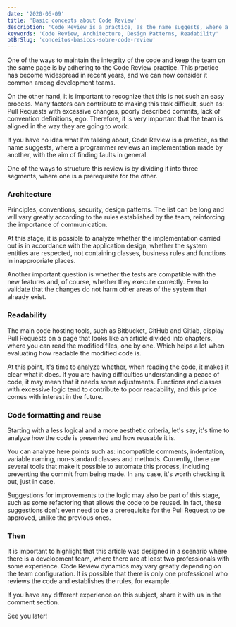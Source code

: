 ```yaml
---
date: '2020-06-09'
title: 'Basic concepts about Code Review'
description: 'Code Review is a practice, as the name suggests, where a programmer reviews an implementation made by another, with the aim of finding faults in general.'
keywords: 'Code Review, Architecture, Design Patterns, Readability'
ptBrSlug: 'conceitos-basicos-sobre-code-review'
---
```


One of the ways to maintain the integrity of the code and keep the team on the same page is by adhering to
the Code Review practice. This practice has become widespread in recent years, and we can now consider it common among
development teams.

On the other hand, it is important to recognize that this is not such an easy process. Many factors can contribute to
making this task difficult, such as: Pull Requests with excessive changes, poorly described commits, lack of convention
definitions, ego. Therefore, it is very important that the team is aligned in the way they are going to work.

If you have no idea what I'm talking about, Code Review is a practice, as the name suggests, where a programmer reviews
an implementation made by another, with the aim of finding faults in general.

One of the ways to structure this review is by dividing it into three segments, where one is a prerequisite for the
other.

### Architecture

Principles, conventions, security, design patterns. The list can be long and will vary greatly according to the rules
established by the team, reinforcing the importance of communication.

At this stage, it is possible to analyze whether the implementation carried out is in accordance with the application
design, whether the system entities are respected, not containing classes, business rules and functions in
inappropriate places.

Another important question is whether the tests are compatible with the new features and, of course, whether they
execute correctly. Even to validate that the changes do not harm other areas of the system that already exist.

### Readability

The main code hosting tools, such as Bitbucket, GitHub and Gitlab, display Pull Requests on a page that looks like an
article divided into chapters, where you can read the modified files, one by one. Which helps a lot when evaluating how
readable the modified code is.

At this point, it's time to analyze whether, when reading the code, it makes it clear what it does. If you are having
difficulties understanding a peace of code, it may mean that it needs some adjustments. Functions and classes with
excessive logic tend to contribute to poor readability, and this price comes with interest in the future.

### Code formatting and reuse

Starting with a less logical and a more aesthetic criteria, let's say, it's time to analyze how the code is presented
and how reusable it is.

You can analyze here points such as: incompatible comments, indentation, variable naming, non-standard classes and
methods. Currently, there are several tools that make it possible to automate this process, including preventing the
commit from being made. In any case, it's worth checking it out, just in case.

Suggestions for improvements to the logic may also be part of this stage, such as some refactoring that allows the code
to be reused. In fact, these suggestions don't even need to be a prerequisite for the Pull Request to be approved,
unlike the previous ones.

### Then

It is important to highlight that this article was designed in a scenario where there is a development team, where there
are at least two professionals with some experience. Code Review dynamics may vary greatly depending on the team
configuration. It is possible that there is only one professional who reviews the code and establishes the rules, for
example.

If you have any different experience on this subject, share it with us in the comment section.

See you later!
